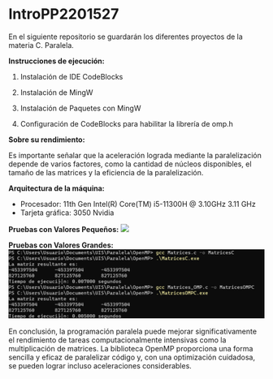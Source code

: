 # IntroPP2201527
En el siguiente repositorio se guardarán los diferentes proyectos de la materia C. Paralela.

**Instrucciones de ejecución:**

1. Instalación de IDE CodeBlocks

2. Instalación de MingW

3. Instalación de Paquetes con MingW

4. Configuración de CodeBlocks para habilitar la librería de omp.h  

**Sobre su rendimiento:** 

Es importante señalar que la aceleración lograda mediante la paralelización depende de varios factores, como la cantidad de núcleos disponibles, el tamaño de las matrices y la eficiencia de la paralelización. 

**Arquitectura de la máquina:**

- Procesador: 11th Gen Intel(R) Core(TM) i5-11300H @ 3.10GHz   3.11 GHz
- Tarjeta gráfica: 3050 Nvidia 

**Pruebas con Valores Pequeños:**
![](https://github.com/Sntgo22/IntroPP2201527/blob/main/imgs/Pruebas%20Matrices%20Pequeñas.png)

**Pruebas con Valores Grandes:**
![](https://github.com/Sntgo22/IntroPP2201527/blob/main/imgs/Pruebas%20Matrices%20Grandes.png)


En conclusión, la programación paralela puede mejorar significativamente el rendimiento de tareas computacionalmente intensivas como la multiplicación de matrices. La biblioteca OpenMP proporciona una forma sencilla y eficaz de paralelizar código y, con una optimización cuidadosa, se pueden lograr incluso aceleraciones considerables.


